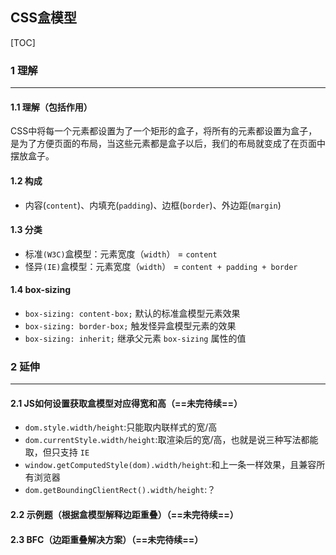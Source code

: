 ## CSS盒模型

[TOC]

### 1 理解

------

#### 1.1 理解（包括作用）

CSS中将每一个元素都设置为了一个矩形的盒子，将所有的元素都设置为盒子，是为了方便页面的布局，当这些元素都是盒子以后，我们的布局就变成了在页面中摆放盒子。

#### 1.2 构成

- 内容(`content`)、内填充(`padding`)、边框(`border`)、外边距(`margin`)

#### 1.3 分类

- 标准`(W3C)`盒模型：元素宽度（`width`） = `content`
- 怪异`(IE)`盒模型：元素宽度（`width`） = `content + padding + border`

#### 1.4 box-sizing 

- `box-sizing: content-box;` 默认的标准盒模型元素效果
- `box-sizing: border-box;` 触发怪异盒模型元素的效果
- `box-sizing: inherit;` 继承父元素 `box-sizing` 属性的值

### 2 延伸

------

#### 2.1 JS如何设置获取盒模型对应得宽和高（==未完待续==）

- `dom.style.width/height`:只能取内联样式的宽/高
- `dom.currentStyle.width/height`:取渲染后的宽/高，也就是说三种写法都能取，但只支持 `IE`
- `window.getComputedStyle(dom).width/height`:和上一条一样效果，且兼容所有浏览器
- `dom.getBoundingClientRect().width/height`:？

#### 2.2 示例题（根据盒模型解释边距重叠）（==未完待续==）

#### 2.3 BFC（边距重叠解决方案）（==未完待续==）